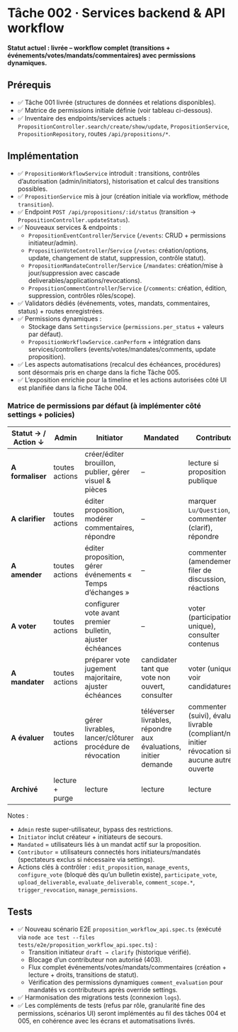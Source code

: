 # Tâche 002 · Services backend & API workflow

**Statut actuel : livrée – workflow complet (transitions + événements/votes/mandats/commentaires) avec permissions dynamiques.**

## Prérequis
- ✅ Tâche 001 livrée (structures de données et relations disponibles).
- ✅ Matrice de permissions initiale définie (voir tableau ci-dessous).
- ✅ Inventaire des endpoints/services actuels : `PropositionController.search/create/show/update`, `PropositionService`, `PropositionRepository`, routes `/api/propositions/*`.

## Implémentation
- ✅ `PropositionWorkflowService` introduit : transitions, contrôles d’autorisation (admin/initiators), historisation et calcul des transitions possibles.
- ✅ `PropositionService` mis à jour (création initiale via workflow, méthode `transition`).
- ✅ Endpoint `POST /api/propositions/:id/status` (transition → `PropositionController.updateStatus`).
- ✅ Nouveaux services & endpoints :
  - `PropositionEventController`/`Service` (`/events`: CRUD + permissions initiateur/admin).
  - `PropositionVoteController`/`Service` (`/votes`: création/options, update, changement de statut, suppression, contrôle statut).
  - `PropositionMandateController`/`Service` (`/mandates`: création/mise à jour/suppression avec cascade deliverables/applications/revocations).
  - `PropositionCommentController`/`Service` (`/comments`: création, édition, suppression, contrôles rôles/scope).
- ✅ Validators dédiés (événements, votes, mandats, commentaires, status) + routes enregistrées.
- ✅ Permissions dynamiques :
  - Stockage dans `SettingsService` (`permissions.per_status` + valeurs par défaut).
  - `PropositionWorkflowService.canPerform` + intégration dans services/controllers (events/votes/mandates/comments, update proposition).
- ✅ Les aspects automatisations (recalcul des échéances, procédures) sont désormais pris en charge dans la fiche Tâche 005.
- ✅ L’exposition enrichie pour la timeline et les actions autorisées côté UI est planifiée dans la fiche Tâche 004.

### Matrice de permissions par défaut (à implémenter côté settings + policies)
| Statut → / Action ↓ | Admin | Initiator | Mandated | Contributor |
| --- | --- | --- | --- | --- |
| **A formaliser** | toutes actions | créer/éditer brouillon, publier, gérer visuel & pièces | – | lecture si proposition publique |
| **A clarifier** | toutes actions | éditer proposition, modérer commentaires, répondre | – | marquer `Lu/Question`, commenter (clarif), répondre |
| **A amender** | toutes actions | éditer proposition, gérer événements « Temps d’échanges » | – | commenter (amendement), filer de discussion, réactions |
| **A voter** | toutes actions | configurer vote avant premier bulletin, ajuster échéances | – | voter (participation unique), consulter contenus |
| **A mandater** | toutes actions | préparer vote jugement majoritaire, ajuster échéances | candidater tant que vote non ouvert, consulter | voter (unique), voir candidatures |
| **A évaluer** | toutes actions | gérer livrables, lancer/clôturer procédure de révocation | téléverser livrables, répondre aux évaluations, initier demande | commenter (suivi), évaluer livrable (compliant/non), initier révocation si aucune autre ouverte |
| **Archivé** | lecture + purge | lecture | lecture | lecture |

Notes :
- `Admin` reste super-utilisateur, bypass des restrictions.
- `Initiator` inclut créateur + initiateurs de secours.
- `Mandated` = utilisateurs liés à un mandat actif sur la proposition.
- `Contributor` = utilisateurs connectés hors initiateurs/mandatés (spectateurs exclus si nécessaire via settings).
- Actions clés à contrôler : `edit_proposition`, `manage_events`, `configure_vote` (bloqué dès qu’un bulletin existe), `participate_vote`, `upload_deliverable`, `evaluate_deliverable`, `comment_scope.*`, `trigger_revocation`, `manage_permissions`.

## Tests
- ✅ Nouveau scénario E2E `proposition_workflow_api.spec.ts` (exécuté via `node ace test --files tests/e2e/proposition_workflow_api.spec.ts`) :
  - Transition initiateur `draft → clarify` (historique vérifié).
  - Blocage d’un contributeur non autorisé (403).
  - Flux complet événements/votes/mandats/commentaires (création + lecture + droits, transitions de statut).
  - Vérification des permissions dynamiques `comment_evaluation` pour mandatés vs contributeurs après override settings.
- ✅ Harmonisation des migrations tests (connexion `logs`).
- ✅ Les compléments de tests (refus par rôle, granularité fine des permissions, scénarios UI) seront implémentés au fil des tâches 004 et 005, en cohérence avec les écrans et automatisations livrés.
